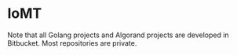 # IoMT
Note that all Golang projects and Algorand projects are developed in Bitbucket. Most repositories are private.
